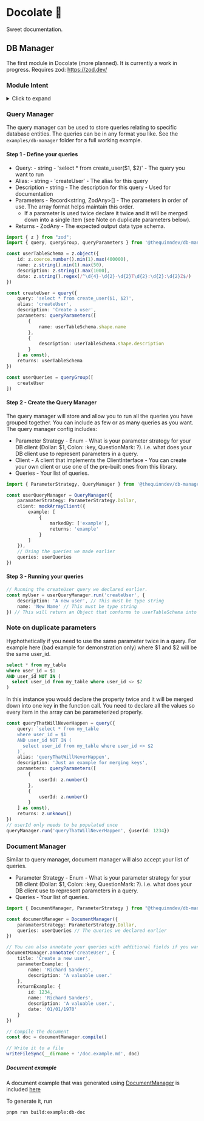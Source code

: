 # Docolate 🍫
Sweet documentation.
## DB Manager
The first module in Docolate (more planned). It is currently a work in progress. Requires zod: https://zod.dev/

### Module Intent
<details>
  <summary>Click to expand</summary>

The intent of this module is to support the maintenance and usage of queries used throughout a Typescript application. It attempts to "solve" a handful of problems that I personally wanted to solve for my own projects.
* Documenting queries
  * If there were any bespoke queries in my application I wanted to make sure I had oversight over them. A - So I wasn't creating duplicates & B - So I could review the queries easily.
  * Auto generation of documentation for my suite of queries so I don't have to write as much of it myself.
* Properly inferring the input and output data types for all queries (using zod) - even bespoke ones.
  * If I store zod schemas to use for my database queries I can tie them into other downstream things like APIs
* Simplified query calling
  * When I call a query I want to know exactly what I need to provide, what its data type is, and what I will get back.
    
Taking this postgres (pg) client function call as an example.
```typescript
const result = await client.query('select from update_user($1, $2, $3)', [1234, 'Interesting new value', ''])
```
In calling these queries throughout my application, I found myself forgetting:
  * What the parameters to my function were (and their data types) - All I was seeing was $1 $2 $3
  * What data type is my function returning (is it string, boolean, json...)?
  * Have I already implemented this?

</details>

### Query Manager
The query manager can be used to store queries relating to specific database entities. The queries can be in any format you like. See the ``examples/db-manager`` folder for a full working example.

#### Step 1 - Define your queries
* Query: - string - 'select * from create_user($1, $2)' - The query you want to run
* Alias: - string - 'createUser' - The alias for this query
* Description - string - The description for this query - Used for documentation
* Parameters - Record<string, ZodAny>[] - The parameters in order of use. The array format helps maintain this order.
  * If a parameter is used twice declare it twice and it will be merged down into a single item (see Note on duplicate parameters below). 
* Returns - ZodAny - The expected output data type schema.
```typescript
import { z } from "zod";
import { query, queryGroup, queryParameters } from '@thequinndev/db-manager'

const userTableSchema = z.object({
    id: z.coerce.number().min(1).max(400000),
    name: z.string().min(1).max(50),
    description: z.string().max(1000),
    date: z.string().regex(/^\d{4}-\d{2}-\d{2}T\d{2}:\d{2}:\d{2}Z$/)
})

const createUser = query({
    query: 'select * from create_user($1, $2)',
    alias: 'createUser',
    description: 'Create a user',
    parameters: queryParameters([
        {
            name: userTableSchema.shape.name
        },
        {
            description: userTableSchema.shape.description
        }
    ] as const),
    returns: userTableSchema
})

const userQueries = queryGroup([
    createUser
])
```
#### Step 2 - Create the Query Manager
The query manager will store and allow you to run all the queries you have grouped together. You can include as few or as many queries as you want. The query manager config includes:
* Parameter Strategy - Enum - What is your parameter strategy for your DB client (Dollar: $1, Colon: :key, QuestionMark: ?). i.e. what does your DB client use to represent parameters in a query.
* Client - A client that implements the ClientInterface - You can create your own client or use one of the pre-built ones from this library.
* Queries - Your list of queries.
```typescript
import { ParameterStrategy, QueryManager } from '@thequinndev/db-manager/query-manager'

const userQueryManager = QueryManager({
    paramaterStrategy: ParameterStrategy.Dollar,
    client: mockArrayClient({
        example: [
            {
                markedBy: ['example'],
                returns: 'example'
            }
        ]
    }),
    // Using the queries we made earlier
    queries: userQueries
})
```
#### Step 3 - Running your queries
```typescript
// Running the createUser query we declared earlier.
const myUser = userQueryManager.run('createUser', {
    description: 'A new user', // This must be type string
    name: 'New Name' // This must be type string
}) // This will return an Object that conforms to userTableSchema into the variable myUser
```

### Note on duplicate parameters
Hyphothetically if you need to use the same parameter twice in a query. For example here (bad example for demonstration only) where $1 and $2 will be the same user_id.
```sql
select * from my_table
where user_id = $1
AND user_id NOT IN (
  select user_id from my_table where user_id <> $2
)
```
In this instance you would declare the property twice and it will be merged down into one key in the function call. You need to declare all the values so every item in the array can be parameterized properly.
```typescript
const queryThatWillNeverHappen = query({
    query: `select * from my_table
    where user_id = $1
    AND user_id NOT IN (
      select user_id from my_table where user_id <> $2
    )`,
    alias: 'queryThatWillNeverHappen',
    description: 'Just an example for merging keys',
    parameters: queryParameters([
        {
            userId: z.number()
        },
        {
            userId: z.number()
        }
    ] as const),
    returns: z.unknown()
})
// userId only needs to be populated once
queryManager.run('queryThatWillNeverHappen', {userId: 1234})
```

### Document Manager
Similar to query manager, document manager will also accept your list of queries.
* Parameter Strategy - Enum - What is your parameter strategy for your DB client (Dollar: $1, Colon: :key, QuestionMark: ?). i.e. what does your DB client use to represent parameters in a query.
* Queries - Your list of queries.
```typescript
import { DocumentManager, ParameterStrategy } from "@thequinndev/db-manager

const documentManager = DocumentManager({
    paramaterStrategy: ParameterStrategy.Dollar,
    queries: userQueries // The queries we declared earlier
})

// You can also annotate your queries with additional fields if you want
documentManager.annotate('createUser', {
    title: 'Create a new user',
    parameterExample: {
        name: 'Richard Sanders',
        description: 'A valuable user.'
    },
    returnExample: {
        id: 1234,
        name: 'Richard Sanders',
        description: 'A valuable user.',
        date: '01/01/1970'
    }
})

// Compile the document
const doc = documentManager.compile()

// Write it to a file
writeFileSync(__dirname + '/doc.example.md', doc)
```
##### Document example
A document example that was generated using [DocumentManager](examples/db-manager/document/index.ts) is included [here](examples/db-manager/document/doc.example.md)

To generate it, run 
```
pnpm run build:example:db-doc
```

